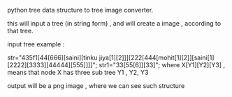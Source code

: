 python tree data structure to tree image converter.

this will input a tree (in string form) , and  will create a image , according to that tree.

input tree example  : 


str="435f1[44[666][saini][tinku jiya[1][2]]][222[444[mohit[1][2]][saini[1][2222][3333][44444][555]]]]";
str1="33[55[6]][33]";
where 
X[Y1][Y2][Y3] , means that node X has three sub tree Y1 , Y2, Y3

output will be a png image , where we can see such structure
